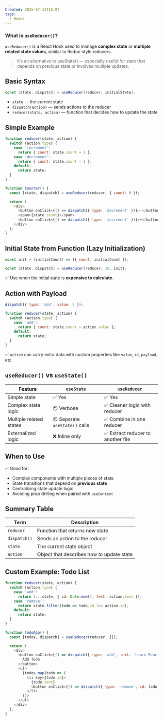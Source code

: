 ```yaml
---
Created: 2025-07-11T10:07
tags:
  - Hooks
---
```

### What is `useReducer()`?

`useReducer()` is a React Hook used to manage **complex state** or **multiple related state values**, similar to Redux-style reducers.

> It’s an alternative to useState() — especially useful for state that depends on previous state or involves multiple updates.

  

## Basic Syntax

```JavaScript
const [state, dispatch] = useReducer(reducer, initialState);
```

- `state` — the current state
- `dispatch(action)` — sends actions to the reducer
- `reducer(state, action)` — function that decides how to update the state

  

## Simple Example

```JavaScript
function reducer(state, action) {
  switch (action.type) {
    case 'increment':
      return { count: state.count + 1 };
    case 'decrement':
      return { count: state.count - 1 };
    default:
      return state;
  }
}

function Counter() {
  const [state, dispatch] = useReducer(reducer, { count: 0 });

  return (
    <div>
      <button onClick={() => dispatch({ type: 'decrement' })}>-</button>
      <span>{state.count}</span>
      <button onClick={() => dispatch({ type: 'increment' })}>+</button>
    </div>
  );
}
```

  

## Initial State from Function (Lazy Initialization)

```JavaScript
const init = (initialCount) => ({ count: initialCount });

const [state, dispatch] = useReducer(reducer, 10, init);
```

✅ Use when the initial state is **expensive to calculate**.

  

## Action with Payload

```JavaScript
dispatch({ type: 'add', value: 5 });

function reducer(state, action) {
  switch (action.type) {
    case 'add':
      return { count: state.count + action.value };
    default:
      return state;
  }
}
```

✅ `action` can carry extra data with custom properties like `value`, `id`, `payload`, etc.

  

## `useReducer()` vs `useState()`

|Feature|`useState`|`useReducer`|
|---|---|---|
|Simple state|✅ Yes|✅ Yes|
|Complex state logic|😐 Verbose|✅ Cleaner logic with reducer|
|Multiple related states|😐 Separate `useState()` calls|✅ Combine in one reducer|
|Externalized logic|❌ Inline only|✅ Extract reducer to another file|

  

## When to Use

✅ Good for:

- Complex components with multiple pieces of state
- State transitions that depend on **previous state**
- Centralizing state update logic
- Avoiding prop drilling when paired with `useContext`

  

## Summary Table

|Term|Description|
|---|---|
|`reducer`|Function that returns new state|
|`dispatch()`|Sends an action to the reducer|
|`state`|The current state object|
|`action`|Object that describes how to update state|

  

## Custom Example: Todo List

```JavaScript
function reducer(state, action) {
  switch (action.type) {
    case 'add':
      return [...state, { id: Date.now(), text: action.text }];
    case 'remove':
      return state.filter(todo => todo.id !== action.id);
    default:
      return state;
  }
}

function TodoApp() {
  const [todos, dispatch] = useReducer(reducer, []);

  return (
    <div>
      <button onClick={() => dispatch({ type: 'add', text: 'Learn React' })}>
        Add Todo
      </button>
      <ul>
        {todos.map(todo => (
          <li key={todo.id}>
            {todo.text}
            <button onClick={() => dispatch({ type: 'remove', id: todo.id })}>❌</button>
          </li>
        ))}
      </ul>
    </div>
  );
}
```